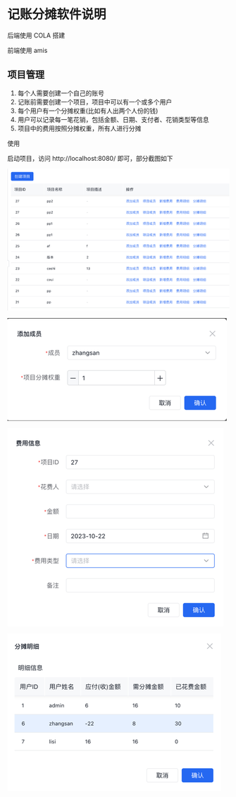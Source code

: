 # 记账分摊软件说明

后端使用 COLA 搭建


前端使用 amis

## 项目管理
1. 每个人需要创建一个自己的账号
2. 记账前需要创建一个项目，项目中可以有一个或多个用户
3. 每个用户有一个分摊权重(比如有人出两个人份的钱)
4. 用户可以记录每一笔花销，包括金额、日期、支付者、花销类型等信息
5. 项目中的费用按照分摊权重，所有人进行分摊


使用

启动项目，访问 http://localhost:8080/ 即可，部分截图如下

![](https://raw.githubusercontent.com/zavier/share-expense/main/img/projectList.png)

![](https://raw.githubusercontent.com/zavier/share-expense/main/img/addMember.png)


![](https://raw.githubusercontent.com/zavier/share-expense/main/img/addRecord.png)

![](https://raw.githubusercontent.com/zavier/share-expense/main/img/shareDetail.png)
